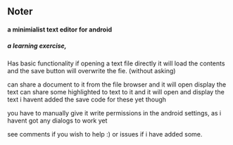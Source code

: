## Noter

#### a minimialist text editor for android
##### a learning exercise,

Has basic functionality
if opening a text file directly it will load the contents and the save button will overwrite the fie. (without asking)

can share a document to it from the file browser and it will open display the text
can share some highlighted to text to it and it will open and display the text
i havent added the save code for these yet though

you have to manually give it write permissions in the android settings, as i havent got any dialogs to work yet

see comments if you wish to help :)
or issues if i have added some.
